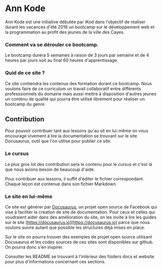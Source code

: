 # Ann Kode


Ann Kode est une initiative débutée par iKod dans l'objectif de réaliser durant les vacances d'été 2018 
un bootcamp sur le développement web et la programmation au profit des jeunes de la ville des Cayes.

### Comment va se dérouler ce bootcamp.

Le bootcamp durera 5 semaines à raison de 3 jours par semaine et de 4 heures par jours soit
au final 60 heures d'apprentissage.


### Quid de ce site ?

Ce site contiendra les contenus des formation durant ce bootcamp. Nous voulons faire de ce curriculum un travail collaboratif
entre différents professsionnels du domaine mais aussi mettre à disposition d'autres jeunes un contenu de qualité qui
pourra être utilisé librement pour réaliser un bootcamp du genre.


## Contribution

Pour pouvoir contribuer tant aux lessons qu'au sit en lui-même on vous encourage vivement à lire la documentation
se trouvant sur le site Docusaurus, outil que l'on utilise pour publier ce site.


### Le cursus

Le plus gros lot des contribution sera le contenu pour le cursus et c'est là que nous avions besoin de beaucoup d'aide.

Pour contribuer aux lessons, il suffit d'éditer le fichier correspondant. Chaque leçon est contenue dans son fichier Markdown.



### Le site en lui-même

Ce site est générer par [Docusaurus](https://docusaurus.io), un projet open source de Facebook qui vise à faciliter
la création de site de documentation.
Pour ceux et celles qui voudraient aider dans des amélioration du site, on les invite à lire les guides sur le
site  [https://docusaurus.io](https://docusaurus.io) parce que nous voulons suivre autant que possible les structures déjà mises
en place.

Sur le site on pourra trouver des exemples de projet open source utilisant Docusaurus et les codes sources de ces sites sont disponibles
sur github. On pourra donc s'en inspirer.


Consulter les README se trouvant à l'intérieur des folders docs et website pour plus d'informations concernant ces sections.